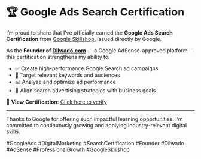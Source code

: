 # 🏆 Google Ads Search Certification

I’m proud to share that I’ve officially earned the **Google Ads Search Certification** from [Google Skillshop](https://skillshop.withgoogle.com/), issued directly by Google.

As the **Founder of [Dilwado.com](https://dilwado.com)** — a Google AdSense-approved platform — this certification strengthens my ability to:

- ✅ Create high-performance Google Search ad campaigns  
- 🎯 Target relevant keywords and audiences  
- 📊 Analyze and optimize ad performance  
- 💼 Align search advertising strategies with business goals

🔗 **View Certification**: [Click here to verify](https://skillshop.credential.net/5eaaaef4-9754-4c6b-9cb5-f7204e2219e0#acc.8g5q7jED)

---

Thanks to Google for offering such impactful learning opportunities. I’m committed to continuously growing and applying industry-relevant digital skills.

#GoogleAds #DigitalMarketing #SearchCertification #Founder #Dilwado #AdSense #ProfessionalGrowth #GoogleSkillshop
